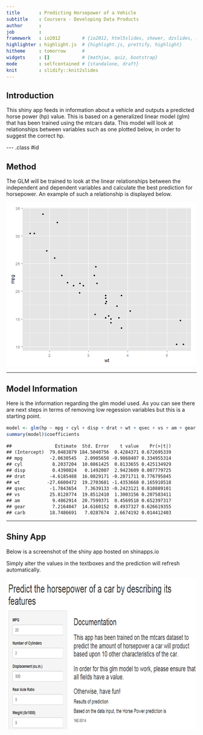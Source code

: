 ```yaml
---
title       : Predicting Horsepower of a Vehicle
subtitle    : Coursera - Developing Data Products
author      : 
job         : 
framework   : io2012        # {io2012, html5slides, shower, dzslides, ...}
highlighter : highlight.js  # {highlight.js, prettify, highlight}
hitheme     : tomorrow      # 
widgets     : []            # {mathjax, quiz, bootstrap}
mode        : selfcontained # {standalone, draft}
knit        : slidify::knit2slides
---
```


## Introduction

This shiny app feeds in information about a vehicle and outputs a predicted
horse power (hp) value. This is based on a generalized linear model (glm) that
has been trained using the mtcars data. This model will look at relationships
between variables such as one plotted below, in order to suggest the correct hp.

--- .class #id 

## Method

The GLM will be trained to look at the linear relationships between the
independent and dependent variables and calculate the best prediction 
for horsepower. An example of such a relationship is displayed below.

![plot of chunk wt_mpg_plot](assets/fig/wt_mpg_plot-1.png) 

---

## Model Information

Here is the information regarding the glm model used. As you can see there are next steps in terms of removing low regession variables but this is a starting point.


```r
model <- glm(hp ~ mpg + cyl + disp + drat + wt + qsec + vs + am + gear + carb, data = mtcars)
summary(model)$coefficients
```

```
##                Estimate  Std. Error    t value    Pr(>|t|)
## (Intercept)  79.0483879 184.5040756  0.4284371 0.672695339
## mpg          -2.0630545   2.0905650 -0.9868407 0.334955314
## cyl           8.2037204  10.0861425  0.8133655 0.425134929
## disp          0.4390024   0.1492007  2.9423609 0.007779725
## drat         -4.6185488  16.0829171 -0.2871711 0.776795845
## wt          -27.6600472  19.2703681 -1.4353668 0.165910518
## qsec         -1.7843654   7.3639133 -0.2423121 0.810889101
## vs           25.8128774  19.8512410  1.3003156 0.207583411
## am            9.4862914  20.7599371  0.4569518 0.652397317
## gear          7.2164047  14.6160152  0.4937327 0.626619355
## carb         18.7486691   7.0287674  2.6674192 0.014412403
```

---

## Shiny App

Below is a screenshot of the shiny app hosted on shinapps.io

Simply alter the values in the textboxes and the prediction will refresh automatically.

<p><img src="screenshot.PNG" alt="screenshot" width="800" height="400"></p>


